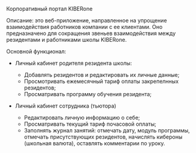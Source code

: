 Корпоративный портал KIBERone

Описание: это веб-приложение, направленное на упрощение взаимодействия работников компании с ее клиентами.
Оно предназначено для сокращения звеньев взаимодействия между резидентами и работниками школы KIBERone.

Основной функционал:
- Личный кабинет родителя резидента школы:
  - Добавлять резидентов и редактировать их личные данные;
  - Просмотривать ежемесячный тариф оплаты закрепелнных резидентов;
  - Просматривать программу обучения резидента;

- Личный кабинет сотрудника (тьютора)
  - Редактировать личную информацию о себе;
  - Просматривать текущий тариф почасовой оплаты;
  - Заполнять журнал занятий: отмечать дату, модуль программы, 
    отмечать присутствующих резидентов, начислять кибероны (школьная валюта), оставлять комментарии по уроку.
